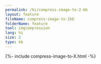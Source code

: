 ```yaml
---
permalink: /hi/compress-image-to-2-kb
layout: feature
fileName: compress-image-to-2kb
folderName: feature
tool: imgcompression
lang: hi
size: 2
type: kb
---
```


{%- include compress-image-to-X.html -%}
